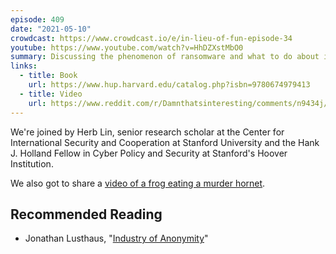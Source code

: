 ```yaml
---
episode: 409
date: "2021-05-10"
crowdcast: https://www.crowdcast.io/e/in-lieu-of-fun-episode-34
youtube: https://www.youtube.com/watch?v=HhDZXstMbO0
summary: Discussing the phenomenon of ransomware and what to do about it
links:
  - title: Book
    url: https://www.hup.harvard.edu/catalog.php?isbn=9780674979413
  - title: Video
    url: https://www.reddit.com/r/Damnthatsinteresting/comments/n9434j/bullfrog_eating_murder_hornet/
---
```

We're joined by Herb Lin, senior research scholar at the Center for International Security and Cooperation at Stanford University and the Hank J. Holland Fellow in Cyber Policy and Security at Stanford's Hoover Institution.

We also got to share a [video of a frog eating a murder hornet](https://www.reddit.com/r/Damnthatsinteresting/comments/n9434j/bullfrog_eating_murder_hornet/).

## Recommended Reading

- Jonathan Lusthaus, "[Industry of Anonymity][book]"

[book]: https://www.hup.harvard.edu/catalog.php?isbn=9780674979413
